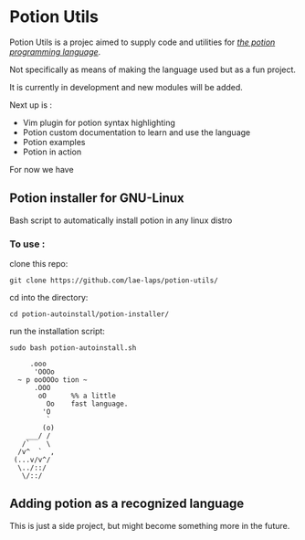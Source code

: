 # Potion Utils

Potion Utils is a projec aimed to supply code and utilities for *[the potion programming language](https://github.com/perl11/potion)*.

Not specifically as means of making the language used but as a fun project.

It is currently in development and new modules will be added.

Next up is :

 * Vim plugin for potion syntax highlighting
 * Potion custom documentation to learn and use the language
 * Potion examples
 * Potion in action

For now we have

## Potion installer for GNU-Linux

Bash script to automatically install potion in any linux distro

### To use : 
clone this repo: 

`git clone https://github.com/lae-laps/potion-utils/`    

cd into the directory: 

`cd potion-autoinstall/potion-installer/`  

run the installation script: 

`sudo bash potion-autoinstall.sh`     

```
     .ooo
      'OOOo
  ~ p ooOOOo tion ~
      .OOO
       oO      %% a little
         Oo    fast language.
        'O
         `
        (o)
    ___/ /
   /`    \
  /v^  `  ,
 (...v/v^/
  \../::/
   \/::/
   ```
   
  ## Adding potion as a recognized language
  
  This is just a side project, but might become something more in the future.
